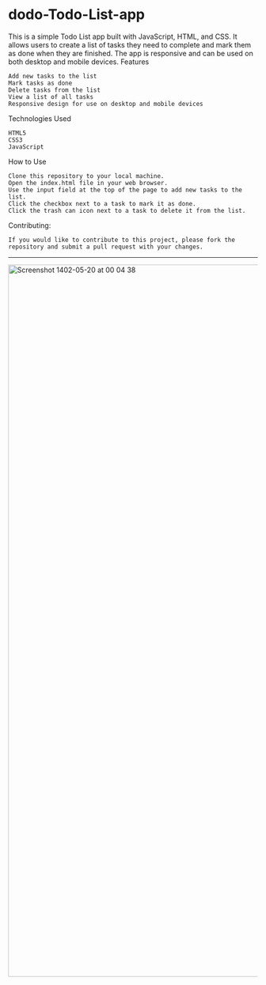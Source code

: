 # dodo-Todo-List-app

This is a simple Todo List app built with JavaScript, HTML, and CSS. It allows users to create a list of tasks they need to complete and mark them as done when they are finished. The app is responsive and can be used on both desktop and mobile devices.
Features

    Add new tasks to the list
    Mark tasks as done
    Delete tasks from the list
    View a list of all tasks
    Responsive design for use on desktop and mobile devices

Technologies Used

    HTML5
    CSS3
    JavaScript

How to Use

    Clone this repository to your local machine.
    Open the index.html file in your web browser.
    Use the input field at the top of the page to add new tasks to the list.
    Click the checkbox next to a task to mark it as done.
    Click the trash can icon next to a task to delete it from the list.

Contributing:     

    If you would like to contribute to this project, please fork the repository and submit a pull request with your changes.
---------------------------------------------------
<img width="1440" alt="Screenshot 1402-05-20 at 00 04 38" src="https://github.com/1381saber/dodo-Todo-List-app/assets/87490751/66d52414-64e6-4127-b841-d3274f3c28f3">
